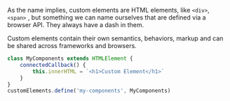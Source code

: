 As the name implies, custom elements are HTML elements, like `<div>`, `<span>` , but something we can name ourselves that are defined via a browser API. They always have a dash in them.

Custom elements contain their own semantics, behaviors, markup and can be shared across frameworks and browsers.

```js
class MyComponents extends HTMLElement {
    connectedCallback() {
        this.innerHTML = `<h1>Custom Element</h1>`
    }
}
customElements.define('my-components', MyComponents)
```